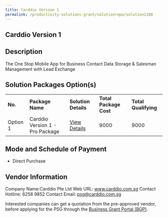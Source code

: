 ```yaml
---
title: Carddio Version 1 
permalink: /productivity-solutions-grant/solutionrepo/solution1168
---
```


## Carddio Version 1

## Description

The One Stop Mobile App for Business Contact Data Storage & Salesman Management with Lead Exchange

## Solution Packages Option(s)

<table>
<tr>
<td><b>No.</b></td>
<td><b>Package Name</b></td>
<td><b>Solution Details</b></td>
<td><b>Total Package Cost</b></td>
<td><b>Total Qualifying</b></td>
</tr>
<tr>
<td>Option 1</td>
<td>Carddio Version 1 - Pro Package</td>
<td><a href='https://www.gobusiness.gov.sg/images/psg/Desensitised_Carddio_20190058_Annex_3_Part_3.pdf'>View Details</a></td>
<td>9000</td>
<td>9000</td>
</tr>
</table>

## Mode and Schedule of Payment

 - Direct Purchase

## Vendor Information

 Company Name:Carddio Pte Ltd 
Web URL: www.carddio.com.sg 
Contact Hotline: 6258 9852 
Contact Email: psg@carddio.com.sg


Interested companies can get a quotation from the pre-approved vendor, before applying for the PSG through the <a href='https://www.businessgrants.gov.sg/'>Business Grant Portal (BGP)</a>.

<script src="/jquery/resize-tables.js"></script>
